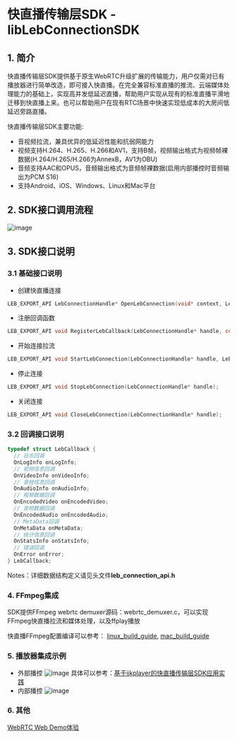 # 快直播传输层SDK - libLebConnectionSDK


## 1. 简介
  快直播传输层SDK提供基于原生WebRTC升级扩展的传输能力，用户仅需对已有播放器进行简单改造，即可接入快直播。在完全兼容标准直播的推流、云端媒体处理能力的基础上，实现高并发低延迟直播，帮助用户实现从现有的标准直播平滑地迁移到快直播上来。也可以帮助用户在现有RTC场景中快速实现低成本的大房间低延迟旁路直播。

  快直播传输层SDK主要功能:
  - 音视频拉流，兼具优异的低延迟性能和抗弱网能力
  - 视频支持H.264、H.265、H.266和AV1，支持B帧，视频输出格式为视频帧裸数据(H.264/H.265/H.266为AnnexB，AV1为OBU)
  - 音频支持AAC和OPUS，音频输出格式为音频帧裸数据(启用内部播控时音频输出为PCM S16)
  - 支持Android、iOS、Windows、Linux和Mac平台


## 2. SDK接口调用流程

  ![image](https://video.sdk.qcloudecdn.com/lebsdk/api_calling_sequence.png)

## 3. SDK接口说明
### 3.1 基础接口说明
- 创建快直播连接
```c
LEB_EXPORT_API LebConnectionHandle* OpenLebConnection(void* context, LebLogLevel loglevel);
```
- 注册回调函数
```c
LEB_EXPORT_API void RegisterLebCallback(LebConnectionHandle* handle, const LebCallback* callback);
```
- 开始连接拉流
```c
LEB_EXPORT_API void StartLebConnection(LebConnectionHandle* handle, LebConfig config);
```
- 停止连接
```c
LEB_EXPORT_API void StopLebConnection(LebConnectionHandle* handle);
```
- 关闭连接
```c
LEB_EXPORT_API void CloseLebConnection(LebConnectionHandle* handle);
```

### 3.2 回调接口说明
```c
typedef struct LebCallback {
  // 日志回调
  OnLogInfo onLogInfo;
  // 视频信息回调
  OnVideoInfo onVideoInfo;
  // 音频信息回调
  OnAudioInfo onAudioInfo;
  // 视频数据回调
  OnEncodedVideo onEncodedVideo;
  // 音频数据回调
  OnEncodedAudio onEncodedAudio;
  // MetaData回调
  OnMetaData onMetaData;
  // 统计信息回调
  OnStatsInfo onStatsInfo;
  // 错误回调
  OnError onError;
} LebCallback;
```
Notes：详细数据结构定义请见头文件**leb_connection_api.h**

### 4. FFmpeg集成
SDK提供FFmpeg webrtc demuxer源码：webrtc_demuxer.c，可以实现FFmpeg快直播拉流和媒体处理，以及ffplay播放

快直播FFmpeg配置编译可以参考：
[linux_build_guide](https://github.com/feiwei9696/FFmpeg/blob/release/5.0_webrtc/libLebConnection/build_guide_linux.md),
[mac_build_guide](https://github.com/feiwei9696/FFmpeg/blob/release/5.0_webrtc/libLebConnection/build_guide_mac.md)

### 5. 播放器集成示例

- 外部播控
  ![image](https://video.sdk.qcloudecdn.com/lebsdk/player_framework.png)
    具体可以参考：[基于ijkplayer的快直播传输层SDK应用实践](https://mp.weixin.qq.com/s/f3ct29ydzAjdJ1fIdOmHmQ)
- 内部播控
  ![image](https://video.sdk.qcloudecdn.com/lebsdk/player_framework2.png)

### 6. 其他 

[WebRTC Web Demo体验](https://mps.live/demo/encoding/webrtc)

